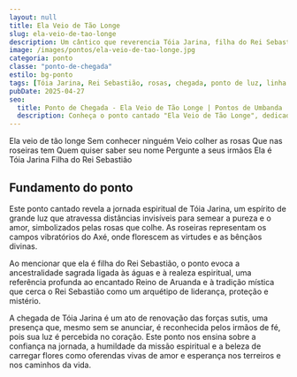 ```yaml
---
layout: null
title: Ela Veio de Tão Longe
slug: ela-veio-de-tao-longe
description: Um cântico que reverencia Tóia Jarina, filha do Rei Sebastião, trazendo a pureza das rosas e a força ancestral de sua linhagem espiritual.
image: /images/pontos/ela-veio-de-tao-longe.jpg
categoria: ponto
classe: "ponto-de-chegada"
estilo: bg-ponto
tags: [Tóia Jarina, Rei Sebastião, rosas, chegada, ponto de luz, linha das águas, realeza espiritual]
pubDate: 2025-04-27
seo:
  title: Ponto de Chegada - Ela Veio de Tão Longe | Pontos de Umbanda
  description: Conheça o ponto cantado "Ela Veio de Tão Longe", dedicado à Tóia Jarina, filha do Rei Sebastião, símbolo da pureza, força e realeza nas linhas de Umbanda.
---
```


Ela veio de tão longe
Sem conhecer ninguém
Veio colher as rosas
Que nas roseiras tem
Quem quiser saber seu nome
Pergunte a seus irmãos
Ela é Tóia Jarina
Filha do Rei Sebastião

## Fundamento do ponto

Este ponto cantado revela a jornada espiritual de Tóia Jarina, um espírito de grande luz que atravessa distâncias invisíveis para semear a pureza e o amor, simbolizados pelas rosas que colhe. As roseiras representam os campos vibratórios do Axé, onde florescem as virtudes e as bênçãos divinas.

Ao mencionar que ela é filha do Rei Sebastião, o ponto evoca a ancestralidade sagrada ligada às águas e à realeza espiritual, uma referência profunda ao encantado Reino de Aruanda e à tradição mística que cerca o Rei Sebastião como um arquétipo de liderança, proteção e mistério.

A chegada de Tóia Jarina é um ato de renovação das forças sutis, uma presença que, mesmo sem se anunciar, é reconhecida pelos irmãos de fé, pois sua luz é percebida no coração. Este ponto nos ensina sobre a confiança na jornada, a humildade da missão espiritual e a beleza de carregar flores como oferendas vivas de amor e esperança nos terreiros e nos caminhos da vida.
